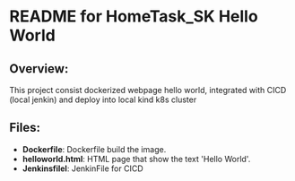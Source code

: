 # README for HomeTask_SK Hello World

## Overview:
This project consist dockerized webpage hello world, integrated with CICD (local jenkin) and deploy into local kind k8s cluster 

## Files:
- **Dockerfile**: Dockerfile build the image.
- **helloworld.html**: HTML page that show the text 'Hello World'.
- **Jenkinsfilel**: JenkinFile for CICD
